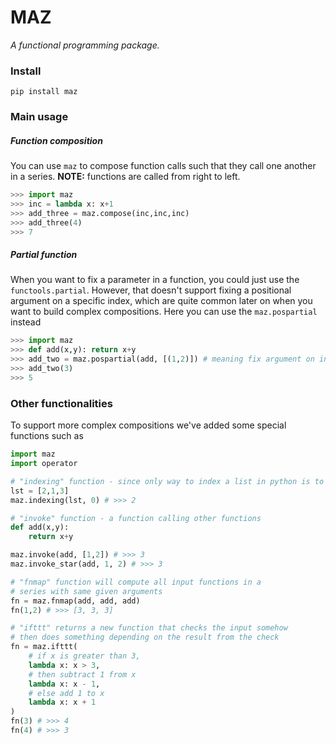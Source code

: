 # MAZ
*A functional programming package.*

### Install
```
pip install maz
```

### Main usage
##### Function composition
You can use `maz` to compose function calls such that they call one another in a series. 
**NOTE:** functions are called from right to left.
```python
>>> import maz
>>> inc = lambda x: x+1
>>> add_three = maz.compose(inc,inc,inc)
>>> add_three(4)
>>> 7
```

##### Partial function
When you want to fix a parameter in a function, you could just use the `functools.partial`. However, that doesn't support fixing a positional argument on a specific index, which are quite common later on when you want to build complex compositions. Here you can use the `maz.pospartial` instead
```python
>>> import maz
>>> def add(x,y): return x+y
>>> add_two = maz.pospartial(add, [(1,2)]) # meaning fix argument on index 1 with the value 2
>>> add_two(3)
>>> 5
```

### Other functionalities
To support more complex compositions we've added some special functions such as
```python
import maz
import operator

# "indexing" function - since only way to index a list in python is to do lst[x]
lst = [2,1,3]
maz.indexing(lst, 0) # >>> 2

# "invoke" function - a function calling other functions
def add(x,y): 
    return x+y

maz.invoke(add, [1,2]) # >>> 3
maz.invoke_star(add, 1, 2) # >>> 3

# "fnmap" function will compute all input functions in a 
# series with same given arguments 
fn = maz.fnmap(add, add, add)
fn(1,2) # >>> [3, 3, 3]

# "ifttt" returns a new function that checks the input somehow
# then does something depending on the result from the check
fn = maz.ifttt(
    # if x is greater than 3,
    lambda x: x > 3,
    # then subtract 1 from x
    lambda x: x - 1,
    # else add 1 to x
    lambda x: x + 1
)
fn(3) # >>> 4
fn(4) # >>> 3

```
